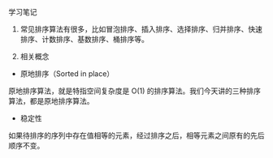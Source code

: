 学习笔记


1. 常见排序算法有很多，比如冒泡排序、插入排序、选择排序、归并排序、快速排序、计数排序、基数排序、桶排序等。

2. 相关概念

- 原地排序（Sorted in place）

原地排序算法，就是特指空间复杂度是 O(1) 的排序算法。我们今天讲的三种排序算法，都是原地排序算法。

- 稳定性

如果待排序的序列中存在值相等的元素，经过排序之后，相等元素之间原有的先后顺序不变。
